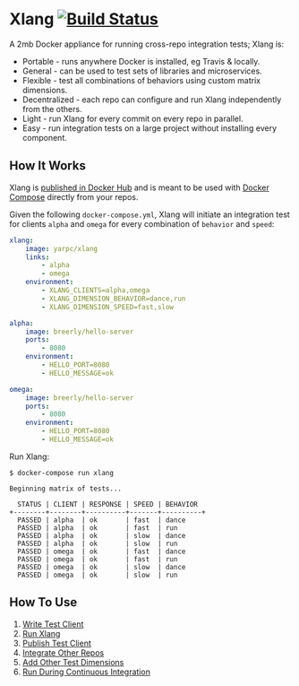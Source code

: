 # Xlang [![Build Status](https://travis-ci.org/yarpc/xlang.svg?branch=master)](https://travis-ci.org/yarpc/xlang)

A 2mb Docker appliance for running cross-repo integration tests; Xlang is:

* Portable - runs anywhere Docker is installed, eg Travis & locally.
* General - can be used to test sets of libraries and microservices.
* Flexible - test all combinations of behaviors using custom matrix dimensions.
* Decentralized - each repo can configure and run Xlang independently from the others.
* Light - run Xlang for every commit on every repo in parallel.
* Easy - run integration tests on a large project without installing every component.

## How It Works

Xlang is [published in Docker Hub](https://hub.docker.com/r/yarpc/xlang/) and is
meant to be used with [Docker Compose](https://docs.docker.com/compose/) directly from your repos.

Given the following `docker-compose.yml`, Xlang will initiate an integration test for clients
`alpha` and `omega` for every combination of `behavior` and `speed`:

```yml
xlang:
    image: yarpc/xlang
    links:
        - alpha
        - omega
    environment:
        - XLANG_CLIENTS=alpha,omega
        - XLANG_DIMENSION_BEHAVIOR=dance,run
        - XLANG_DIMENSION_SPEED=fast,slow

alpha:
    image: breerly/hello-server
    ports:
        - 8080
    environment:
        - HELLO_PORT=8080
        - HELLO_MESSAGE=ok

omega:
    image: breerly/hello-server
    ports:
        - 8080
    environment:
        - HELLO_PORT=8080
        - HELLO_MESSAGE=ok
```

Run Xlang:

```
$ docker-compose run xlang

Beginning matrix of tests...

  STATUS | CLIENT | RESPONSE | SPEED | BEHAVIOR
+--------+--------+----------+-------+----------+
  PASSED | alpha  | ok       | fast  | dance
  PASSED | alpha  | ok       | fast  | run
  PASSED | alpha  | ok       | slow  | dance
  PASSED | alpha  | ok       | slow  | run
  PASSED | omega  | ok       | fast  | dance
  PASSED | omega  | ok       | fast  | run
  PASSED | omega  | ok       | slow  | dance
  PASSED | omega  | ok       | slow  | run
```

## How To Use

1. [Write Test Client](docs/write-test-client.md)
2. [Run Xlang](docs/run-xlang.md)
3. [Publish Test Client](docs/publish-test-client.md)
4. [Integrate Other Repos](docs/integrate-other-repos.md)
5. [Add Other Test Dimensions](docs/add-other-dimensions.md)
6. [Run During Continuous Integration](docs/add-to-ci.md)

